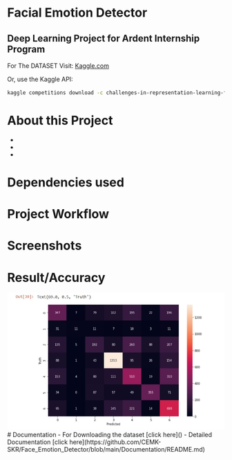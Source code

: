 # Facial Emotion Detector
<h2>Deep Learning Project for Ardent Internship Program</h2>


For The DATASET Visit: [Kaggle.com](https://www.kaggle.com/c/challenges-in-representation-learning-facial-expression-recognition-challenge/data)

Or,
use the Kaggle API: 
```bash
kaggle competitions download -c challenges-in-representation-learning-facial-expression-recognition-challenge
```
# About this Project

- 
- 
- 
# Dependencies used
# Project Workflow
# Screenshots
# Result/Accuracy
<div>
  <img src="https://github.com/CEMK-SKR/Face_Emotion_Detector/blob/main/Documentation/screenshots/result.jpg?raw=true">
</div>
# Documentation
- For Downloading the dataset [click here]()
- Detailed Documentation [click here](https://github.com/CEMK-SKR/Face_Emotion_Detector/blob/main/Documentation/README.md)

